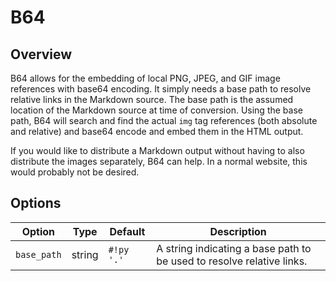 # B64

## Overview

B64 allows for the embedding of local PNG, JPEG, and GIF image references with base64 encoding.  It simply needs a base path to resolve relative links in the Markdown source. The base path is the assumed location of the Markdown source at time of conversion. Using the base path, B64 will search and find the actual `img` tag references (both absolute and relative) and base64 encode and embed them in the HTML output.

If you would like to distribute a Markdown output without having to also distribute the images separately, B64 can help.  In a normal website, this would probably not be desired.

## Options

Option      | Type   | Default    | Description
----------- | ------ | ---------- |------------
`base_path` | string | `#!py '.'` | A string indicating a base path to be used to resolve relative links.

